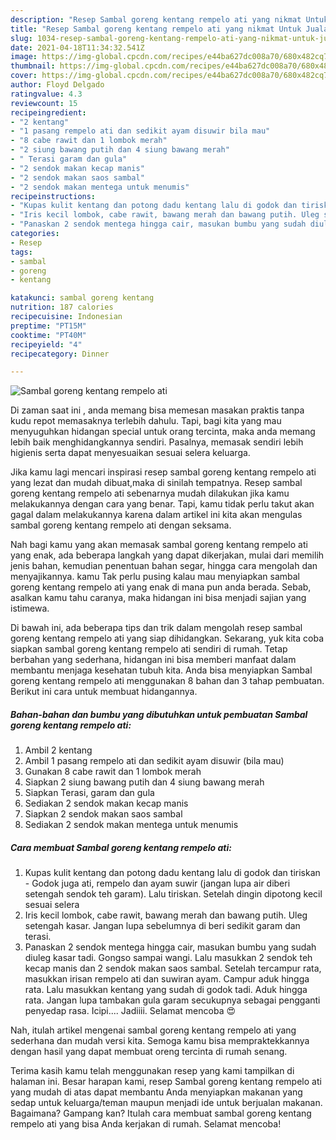 ```yaml
---
description: "Resep Sambal goreng kentang rempelo ati yang nikmat Untuk Jualan"
title: "Resep Sambal goreng kentang rempelo ati yang nikmat Untuk Jualan"
slug: 1034-resep-sambal-goreng-kentang-rempelo-ati-yang-nikmat-untuk-jualan
date: 2021-04-18T11:34:32.541Z
image: https://img-global.cpcdn.com/recipes/e44ba627dc008a70/680x482cq70/sambal-goreng-kentang-rempelo-ati-foto-resep-utama.jpg
thumbnail: https://img-global.cpcdn.com/recipes/e44ba627dc008a70/680x482cq70/sambal-goreng-kentang-rempelo-ati-foto-resep-utama.jpg
cover: https://img-global.cpcdn.com/recipes/e44ba627dc008a70/680x482cq70/sambal-goreng-kentang-rempelo-ati-foto-resep-utama.jpg
author: Floyd Delgado
ratingvalue: 4.3
reviewcount: 15
recipeingredient:
- "2 kentang"
- "1 pasang rempelo ati dan sedikit ayam disuwir bila mau"
- "8 cabe rawit dan 1 lombok merah"
- "2 siung bawang putih dan 4 siung bawang merah"
- " Terasi garam dan gula"
- "2 sendok makan kecap manis"
- "2 sendok makan saos sambal"
- "2 sendok makan mentega untuk menumis"
recipeinstructions:
- "Kupas kulit kentang dan potong dadu kentang lalu di godok dan tiriskan Godok juga ati, rempelo dan ayam suwir (jangan lupa air diberi setengah sendok teh garam). Lalu tiriskan. Setelah dingin dipotong kecil sesuai selera"
- "Iris kecil lombok, cabe rawit, bawang merah dan bawang putih. Uleg setengah kasar. Jangan lupa sebelumnya di beri sedikit garam dan terasi."
- "Panaskan 2 sendok mentega hingga cair, masukan bumbu yang sudah diuleg kasar tadi. Gongso sampai wangi. Lalu masukkan 2 sendok teh kecap manis dan 2 sendok makan saos sambal. Setelah tercampur rata, masukkan irisan rempelo ati dan suwiran ayam. Campur aduk hingga rata. Lalu masukkan kentang yang sudah di godok tadi. Aduk hingga rata. Jangan lupa tambakan gula garam secukupnya sebagai pengganti penyedap rasa. Icipi.... Jadiiii. Selamat mencoba 😍"
categories:
- Resep
tags:
- sambal
- goreng
- kentang

katakunci: sambal goreng kentang 
nutrition: 187 calories
recipecuisine: Indonesian
preptime: "PT15M"
cooktime: "PT40M"
recipeyield: "4"
recipecategory: Dinner

---
```



![Sambal goreng kentang rempelo ati](https://img-global.cpcdn.com/recipes/e44ba627dc008a70/680x482cq70/sambal-goreng-kentang-rempelo-ati-foto-resep-utama.jpg)

Di zaman  saat ini , anda memang bisa memesan masakan praktis tanpa kudu repot memasaknya terlebih dahulu. Tapi, bagi kita yang mau menyuguhkan hidangan special untuk orang tercinta, maka anda memang lebih baik menghidangkannya sendiri. Pasalnya, memasak sendiri lebih higienis serta dapat menyesuaikan sesuai selera keluarga.

Jika kamu lagi mencari inspirasi resep sambal goreng kentang rempelo ati yang lezat dan mudah dibuat,maka di sinilah tempatnya. Resep sambal goreng kentang rempelo ati  sebenarnya mudah dilakukan jika kamu melakukannya dengan cara yang benar. Tapi, kamu tidak perlu takut akan gagal dalam melakukannya 
karena dalam artikel ini kita akan mengulas sambal goreng kentang rempelo ati dengan seksama.  



Nah bagi kamu yang akan memasak sambal goreng kentang rempelo ati yang enak, ada beberapa langkah yang dapat dikerjakan, mulai dari memilih jenis bahan, kemudian penentuan bahan segar, hingga cara mengolah dan menyajikannya. kamu Tak perlu pusing kalau mau menyiapkan sambal goreng kentang rempelo ati yang enak di mana pun anda berada. Sebab, asalkan kamu  tahu caranya, maka hidangan ini bisa menjadi sajian yang istimewa.

Di bawah ini, ada beberapa tips dan trik dalam mengolah resep sambal goreng kentang rempelo ati yang siap dihidangkan. Sekarang, yuk kita coba siapkan sambal goreng kentang rempelo ati sendiri di rumah. Tetap berbahan yang sederhana, hidangan ini bisa memberi manfaat dalam membantu menjaga kesehatan tubuh kita. Anda bisa menyiapkan Sambal goreng kentang rempelo ati menggunakan 8 bahan dan 3 tahap pembuatan. Berikut ini cara untuk membuat hidangannya.

<!--inarticleads1-->

##### Bahan-bahan dan bumbu yang dibutuhkan untuk pembuatan Sambal goreng kentang rempelo ati:

1. Ambil 2 kentang
1. Ambil 1 pasang rempelo ati dan sedikit ayam disuwir (bila mau)
1. Gunakan 8 cabe rawit dan 1 lombok merah
1. Siapkan 2 siung bawang putih dan 4 siung bawang merah
1. Siapkan  Terasi, garam dan gula
1. Sediakan 2 sendok makan kecap manis
1. Siapkan 2 sendok makan saos sambal
1. Sediakan 2 sendok makan mentega untuk menumis




<!--inarticleads2-->

##### Cara membuat Sambal goreng kentang rempelo ati:

1. Kupas kulit kentang dan potong dadu kentang lalu di godok dan tiriskan - Godok juga ati, rempelo dan ayam suwir (jangan lupa air diberi setengah sendok teh garam). Lalu tiriskan. Setelah dingin dipotong kecil sesuai selera
1. Iris kecil lombok, cabe rawit, bawang merah dan bawang putih. Uleg setengah kasar. Jangan lupa sebelumnya di beri sedikit garam dan terasi.
1. Panaskan 2 sendok mentega hingga cair, masukan bumbu yang sudah diuleg kasar tadi. Gongso sampai wangi. Lalu masukkan 2 sendok teh kecap manis dan 2 sendok makan saos sambal. Setelah tercampur rata, masukkan irisan rempelo ati dan suwiran ayam. Campur aduk hingga rata. Lalu masukkan kentang yang sudah di godok tadi. Aduk hingga rata. Jangan lupa tambakan gula garam secukupnya sebagai pengganti penyedap rasa. Icipi.... Jadiiii. Selamat mencoba 😍




Nah, itulah artikel mengenai  sambal goreng kentang rempelo ati  yang sederhana dan mudah versi kita. Semoga kamu bisa mempraktekkannya dengan hasil yang dapat membuat oreng tercinta di rumah senang. 

Terima kasih kamu telah menggunakan resep yang kami tampilkan di halaman ini. Besar harapan kami, resep  Sambal goreng kentang rempelo ati yang mudah di atas dapat membantu Anda menyiapkan makanan yang sedap untuk keluarga/teman maupun menjadi ide untuk berjualan makanan. Bagaimana? Gampang kan? Itulah cara membuat sambal goreng kentang rempelo ati yang bisa Anda kerjakan di rumah. Selamat mencoba!

